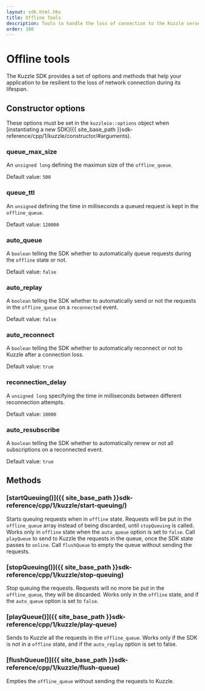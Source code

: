 ```yaml
---
layout: sdk.html.hbs
title: Offline Tools
description: Tools to handle the loss of connection to the Kuzzle server
order: 100
---
```


# Offline tools

The Kuzzle SDK provides a set of options and methods that help your application to be resilient to the loss of network connection
during its lifespan.   

## Constructor options

These options must be set in the `kuzzleio::options` object when [instantiating a new SDK]({{ site_base_path }}sdk-reference/cpp/1/kuzzle/constructor/#arguments).

### queue_max_size

An `unsigned long` defining the maximun size of the `offline_queue`.

Default value: `500`

### queue_ttl

An `unsigned` defining the time in milliseconds a queued request is kept in the `offline_queue`.

Default value: `120000`

### auto_queue

A `boolean` telling the SDK whether to automatically queue requests during the `offline` state or not.

Default value: `false`

### auto_replay

A `boolean` telling the SDK whether to automatically send or not the requests in the `offline_queue` on a
`reconnected` event.

Default value: `false`

### auto_reconnect

A `boolean` telling the SDK whether to automatically reconnect or not to Kuzzle after a connection loss.

Default value: `true`

### reconnection_delay 	

A `unsigned long` specifying the time in milliseconds between different reconnection attempts.

Default value: `10000`

### auto_resubscribe

A `boolean` telling the SDK whether to automatically renew or not all subscriptions on a reconnected event.

Default value: `true`

## Methods

### [startQueuing()]({{ site_base_path }}sdk-reference/cpp/1/kuzzle/start-queuing/)

Starts queuing requests when in `offline` state. Requests will be put in the `offline_queue` array instead of being discarded, until `stopQueuing` is called.
Works only in `offline` state when the `auto_queue` option is set to `false`. Call `playQueue` to send to Kuzzle the
requests in the queue, once the SDK state passes to `online`. Call `flushQueue` to empty the queue without sending the requests.

### [stopQueuing()]({{ site_base_path }}sdk-reference/cpp/1/kuzzle/stop-queuing)

Stop queuing the requests. Requests will no more be put in the `offline_queue`, they will be discarded.
Works only in the `offline` state, and if the `auto_queue` option is set to `false`.

### [playQueue()]({{ site_base_path }}sdk-reference/cpp/1/kuzzle/play-queue)

Sends to Kuzzle all the requests in the `offline_queue`. Works only if the SDK is not in a `offline` state, and if the 
`auto_replay` option is set to false.

### [flushQueue()]({{ site_base_path }}sdk-reference/cpp/1/kuzzle/flush-queue)

Empties the `offline_queue` without sending the requests to Kuzzle.
